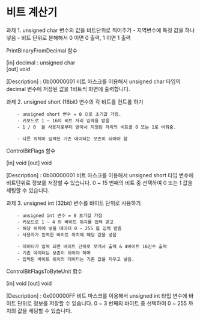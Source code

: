# 비트 계산기

과제 1. unsigned char 변수의 값을 비트단위로 찍어주기
        - 지역변수에 특정 값을 하나 넣음
        - 비트 단위로 분해해서 0 이면 0 출력, 1 이면 1 출력



PrintBinaryFromDecimal 함수

[in] decimal : unsigned char  
[out] void


[Description] : 0b00000001 비트 마스크를 이용해서 unsigned char 타입의 decimal 변수에 저장된 값을 1비트씩 화면에 출력합니다.



과제 2. unsigned short (16bit) 변수의 각 비트를 컨트롤 하기

        - unsigned short 변수 = 0 으로 초기값 가짐.
        - 키보드로 1 ~ 16의 비트 자리 입력을 받음
        - 1 / 0  을 사용자로부터 받아서 지정된 자리의 비트를 0 또는 1로 바꿔줌.
    
        - 다른 위체이 입력된 기존 데이터는 보존이 되어야 함



ControlBitFlags 함수

[in] void
[out] void

[Description] : 0b00000001 비트 마스크를 이용해서 unsigned short 타입 변수에 비트단위로 정보를 저장할 수 있습니다. 0 ~ 15 번째의 비트 중 선택하여 0 또는 1 값을 세팅할 수 있습니다.



과제 3. unsigned int (32bit) 변수를 바이트 단위로 사용하기

        - unsigned int 변수 = 0 초기값 가짐
        - 키보드로 1 ~ 4 의 바이트 위치를 입력 받고
        - 해당 위치에 넣을 데이터 0 ~ 255 를 입력 받음
        - 사용자가 입력한 바이트 위치에 해당 값을 넣음
    
        - 데이터가 입력 되면 바이트 단위로 쪼개서 출력 & 4바이트 16진수 출력
        - 기존 데이터는 보존이 되어야 하며
        - 입력된 바이트 위치의 데이터는 기존 값을 지우고 넣음.



ControlBitFlagsToByteUnit 함수

[in] void
[out] void

[Description] : 0x000000FF 비트 마스크를 이용해서 unsigned int 타입 변수에 바이트 단위로 정보를 저장할 수 있습니다. 0 ~ 3 번째의 바이트 중 선택하여 0 ~ 255 까지의 값을 세팅할 수 있습니다.
